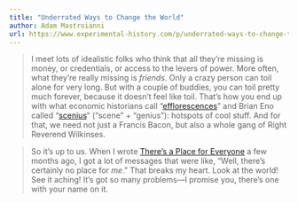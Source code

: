 ```yaml
---
title: "Underrated Ways to Change the World"
author: Adam Mastroianni
url: https://www.experimental-history.com/p/underrated-ways-to-change-the-world
---
```


> I meet lots of idealistic folks who think that all they’re missing is money, or credentials, or access to the levers of power. More often, what they’re really missing is *friends*. Only a crazy person can toil alone for very long. But with a couple of buddies, you can toil pretty much forever, because it doesn’t feel like toil. That’s how you end up with what economic historians call “[efflorescences](https://culturahistorica.org/wp-content/uploads/2020/02/goldstone-efflorescences.pdf)” and Brian Eno called “[scenius](https://monoskop.org/images/c/c6/A_Year_With_Swollen_Appendices_Brian_Enos_Diary.pdf)“ (“scene” + “genius”): hotspots of cool stuff. And for that, we need not just a Francis Bacon, but also a whole gang of Right Reverend Wilkinses.


> So it’s up to us. When I wrote [There’s a Place for Everyone](https://www.experimental-history.com/p/theres-a-place-for-everyone) a few months ago, I got a lot of messages that were like, “Well, there’s certainly no place for *me*.” That breaks my heart. Look at the world! See it aching! It’s got so many problems—I promise you, there’s one with your name on it.



